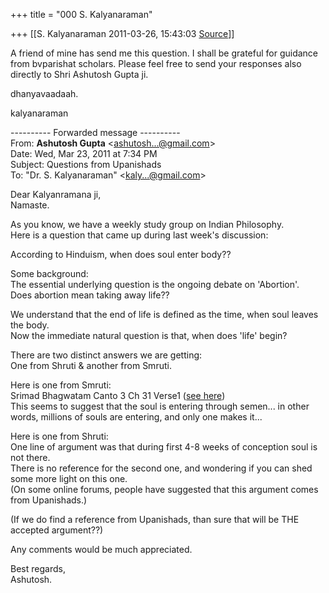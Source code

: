 +++
title = "000 S. Kalyanaraman"

+++
[[S. Kalyanaraman	2011-03-26, 15:43:03 [Source](https://groups.google.com/g/bvparishat/c/Sri5fCo3BOM)]]



A friend of mine has send me this question. I shall be grateful for guidance from bvparishat scholars. Please feel free to send your responses also directly to Shri Ashutosh Gupta ji.

  

dhanyavaadaah.

  

kalyanaraman

  

---------- Forwarded message ----------  
From: **Ashutosh Gupta** \<[ashutosh...@gmail.com]()\>  
Date: Wed, Mar 23, 2011 at 7:34 PM  
Subject: Questions from Upanishads  
To: "Dr. S. Kalyanaraman" \<[kaly...@gmail.com]()\>  
  
  
Dear Kalyanramana ji,  
Namaste.  
  
As you know, we have a weekly study group on Indian Philosophy.  
Here is a question that came up during last week's discussion:  
  
According to Hinduism, when does soul enter body??  
  
Some background:  
The essential underlying question is the ongoing debate on 'Abortion'.  
Does abortion mean taking away life??  
  
We understand that the end of life is defined as the time, when soul leaves the body.  
Now the immediate natural question is that, when does 'life' begin?  
  
There are two distinct answers we are getting:  
One from Shruti & another from Smruti.  
  
Here is one from Smruti:  
Srimad Bhagwatam Canto 3 Ch 31 Verse1 ([see here](http://vedabase.net/sb/3/31/1/en1))  
This seems to suggest that the soul is entering through semen... in other words, millions of souls are entering, and only one makes it...  
  
Here is one from Shruti:  
One line of argument was that during first 4-8 weeks of conception soul is not there.  
There is no reference for the second one, and wondering if you can shed some more light on this one.  
(On some online forums, people have suggested that this argument comes from Upanishads.)  
  
(If we do find a reference from Upanishads, than sure that will be THE accepted argument??)  
  
Any comments would be much appreciated.  
  
Best regards,  
Ashutosh.  

  

